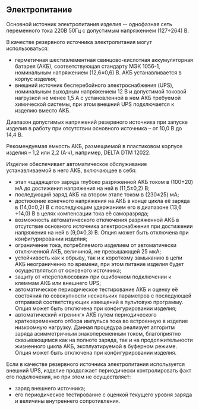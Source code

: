 ## Электропитание

Основной источник электропитания изделия -- однофазная сеть переменного тока 220В 50Гц с допустимым напряжением (127÷264) В.

В качестве резервного источника электропитания могут использоваться:

* герметичная шестиэлементная свинцово-кислотная аккумуляторная батарея (АКБ), соответствующая  стандарту  МЭК 1056-1,  номинальным напряжением (12,6±0,6) В. АКБ устанавливается в корпус изделия;
* внешний источник бесперебойного электроснабжения (UPS), номинальным выходным напряжением 12 В и допустимой токовой нагрузкой не менее 1,5 А с установленной в нем АКБ требуемой химической системы, при этом внешний UPS подключается к изделию вместо АКБ.

Диапазон допустимых напряжений резервного источника при запуске изделия в работу при отсутствии основного источника – от 10,0 В до 14,4 В.

Рекомендуемая емкость АКБ, размещаемой в пластиковом корпусе изделия – 1,2 или 2,2 (А·ч), например, DELTA DTM 12022.

Изделие обеспечивает автоматическое обслуживание устанавливаемой в него АКБ, включающее в себя:

* этап «щадящего» заряда глубоко разряженной АКБ током в (100±20) мА до достижения напряжения на ней в (11,5±0,2) В;
* последующий заряд АКБ на втором этапе током в (230±25) мА;
* достижение конечного напряжения на АКБ в конце цикла её заряда в (14,0±0,2) В с последующим удержанием его в диапазоне (13,6 ÷14,0) В в целях компенсации тока её саморазряда;
* возможность автоматического отключения разряженной АКБ в отсутствие основного источника электроснабжения при достижении напряжения на ней в (9,0±0,3) В. Опция может быть отключена при конфигурировании  изделия;
* ограничение тока, потребляемого изделием от автоматически отключенной АКБ,  величиной, не  превышающей 25 мкА;
* устойчивость как к обрыву, так и к короткому замыканию в цепи АКБ неограниченно по времени, при этом питание изделия будет осуществляться от основного источника;
* защиту от «переполюсовки» при ошибочном подключении к клеммам АКБ или внешнего UPS;
* автоматическое периодическое тестирование АКБ и оценку её состояния  по совокупности нескольких параметров с последующей отправкой соответствующих извещений в пультовую программу. Опция может быть отключена при конфигурировании  изделия;
* автоматический «тренинг» АКБ путем периодического кратковременного отбора импульса тока во встроенную в изделие низкоомную нагрузку. Данная процедура реализует алгоритм заряда асимметричным знакопеременным током, благоприятно сказывающимся как на полноте заряда, так и на продолжительности жизненного цикла АКБ, эксплуатируемой в буферном режиме. Опция может быть отключена при конфигурировании  изделия.

Если в качестве резервного источника электропитания используется внешний UPS, изделие продолжает периодически контролировать факт его подключения, но при этом не осуществляет:

* заряд внешнего источника;
* его периодическое тестирование с оценкой текущего уровня заряда и величины внутреннего сопротивления.
